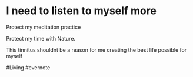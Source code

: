 # I need to listen to myself more

Protect my meditation practice

Protect my time with Nature.

This tinnitus shouldnt be a reason for me creating the best life possible for myself

\#Living #evernote

